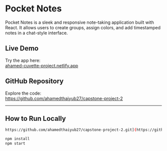 # Pocket Notes

Pocket Notes is a sleek and responsive note-taking application built with React. It allows users to create groups, assign colors, and add timestamped notes in a chat-style interface.

## Live Demo
Try the app here:  
[ahamed-cuvette-project.netlify.app](https://ahamed-cuvette-project-2.netlify.app)

## GitHub Repository
Explore the code:  
https://github.com/ahamedthaiyub27/capstone-project-2

---


## How to Run Locally

```bash
https://github.com/ahamedthaiyub27/capstone-project-2.git](https://github.com/ahamedthaiyub27/Cuvette-project-2.git)

npm install
npm start
